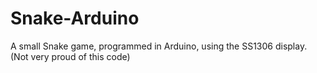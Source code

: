 # Snake-Arduino
A small Snake game, programmed in Arduino, using the SS1306 display. (Not very proud of this code)
